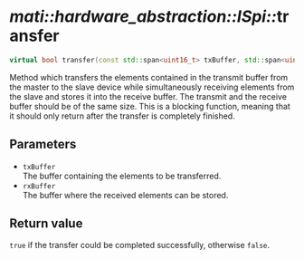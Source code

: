# _mati::hardware_abstraction::ISpi::_**transfer**

```cpp
virtual bool transfer(const std::span<uint16_t> txBuffer, std::span<uint16_t> rxBuffer) noexcept = 0;
```

Method which transfers the elements contained in the transmit buffer from the master to the slave device while simultaneously receiving elements from the slave and stores it into the receive buffer. The transmit and the receive buffer should be of the same size. This is a blocking function, meaning that it should only return after the transfer is completely finished.

## Parameters

- `txBuffer`  
  The buffer containing the elements to be transferred.
- `rxBuffer`  
The buffer where the received elements can be stored.

## Return value

`true` if the transfer could be completed successfully, otherwise `false`.